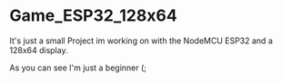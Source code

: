 # Game_ESP32_128x64
It's just a small Project im working on with the NodeMCU ESP32 and a 128x64 display.

As you can see I'm just a beginner (;
